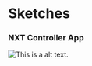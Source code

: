 # Sketches

### NXT Controller App

![This is a alt text.](/image/sample.png "This is a sample image.")
